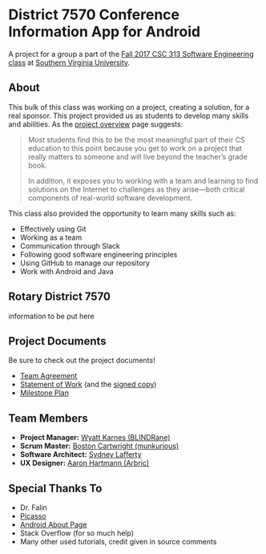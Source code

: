 # District 7570 Conference Information App for Android
A project for a group a part of the [Fall 2017 CSC 313 Software Engineering class](https://svu-falin.github.io/csc313/) at [Southern Virginia University](http://svu.edu).

## About
This bulk of this class was working on a project, creating a solution, for a real sponsor. This project provided us as students to develop many skills and abilities.
As the [project overview](https://svu-falin.github.io/csc313/team-overview.html) page suggests: 
>Most students find this to be the most meaningful part of their CS education to this point because you get to work on a project that really matters to someone and will live beyond the teacher’s grade book.
>
>In addition, it exposes you to working with a team and learning to find solutions on the Internet to challenges as they arise—both critical components of real-world software development.

This class also provided the opportunity to learn many skills such as:
+ Effectively using Git
+ Working as a team
+ Communication through Slack
+ Following good software engineering principles
+ Using GitHub to manage our repository
+ Work with Android and Java

## Rotary District 7570
information to be put here

## Project Documents
Be sure to check out the project documents!
+ [Team Agreement](project_documents/CSC313_Team_Agreement.pdf)
+ [Statement of Work](project_documents/CSC313_Statement_of_Work.pdf) (and the [signed copy](project_documents/CSC313_Statement_of_Work_Signed.pdf))
+ [Milestone Plan](project_documents/CSC313_Milestone_Plan.pdf)

## Team Members

+ **Project Manager:** [Wyatt Karnes (BLINDRane)](https://github.com/BLINDRane)
+ **Scrum Master:** [Boston Cartwright (munkurious)](https://munkurious.com)
+ **Software Architect:** [Sydney Lafferty]()
+ **UX Designer:** [Aaron Hartmann (Arbric)](https://github.com/Arbric)

## Special Thanks To
+ Dr. Falin
+ [Picasso](http://square.github.io/picasso/)
+ [Android About Page](https://github.com/medyo/android-about-page)
+ Stack Overflow (for so much help)
+ Many other used tutorials, credit given in source comments
